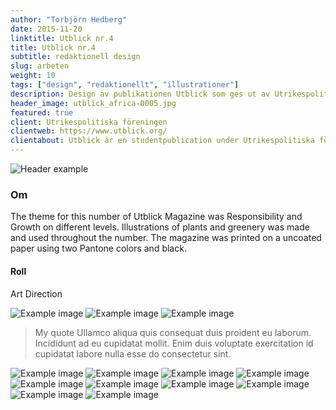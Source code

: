 ```yaml
---
author: "Torbjörn Hedberg"
date: 2015-11-20
linktitle: Utblick nr.4
title: Utblick nr.4
subtitle: redaktionell design
slug: arbeten
weight: 10
tags: ["design", "redaktionellt", "illustrationer"]
description: Design av publikationen Utblick som ges ut av Utrikespolitiska föreningen i Göteborg.
header_image: utblick_africa-0005.jpg
featured: true
client: Utrikespolitiska föreningen
clientweb: https://www.utblick.org/
clientabout: Utblick är en studentpublication under Utrikespolitiska föreningen i Göteborg. Publikationen riktar sig mot de som har ett intresse i internationell politik. Utrikespolitiska föreningen är politiskt- och religöst obunden med huvudsakligt syfte att ifrågasätta och skapa debatt. Med det sagt är vi inte rädda för att ta politiska ställningstaganden i relation till mänskliga rättigheter så som de har deklarerats av FN, inklusive rättigheter för kvinnor, HBTQ och minoritetsgrupper.
---
```


![Header example](utblick_africa-0005.jpg "Framsida av publikationen")

### Om

The theme for this number of Utblick Magazine was Responsibility and Growth on different levels. Illustrations of plants and greenery was made and used throughout the number.
The magazine was printed on a uncoated paper using two Pantone colors and black.

#### Roll

Art Direction

![Example image](utblick_africa-0002.jpg "Title here")
![Example image](utblick_africa-0003.jpg)
![Example image](utblick_africa-0006-1.jpg)

> My quote Ullamco aliqua quis consequat duis proident eu laborum. Incididunt ad eu cupidatat mollit. Enim duis voluptate exercitation id cupidatat labore nulla esse do consectetur sint.

![Example image](utblick_africa-0007-1.jpg)
![Example image](utblick_africa-0008.jpg)
![Example image](utblick_africa-0013.jpg)
![Example image](utblick_africa-0015.jpg)
![Example image](utblick_africa-0016.jpg)
![Example image](utblick_africa-0017.jpg)
![Example image](utblick_africa-0018.jpg)
![Example image](utblick_africa-0019.jpg)
![Example image](utblick_africa-0020.jpg)
![Example image](utblick_africa-0021.jpg)
